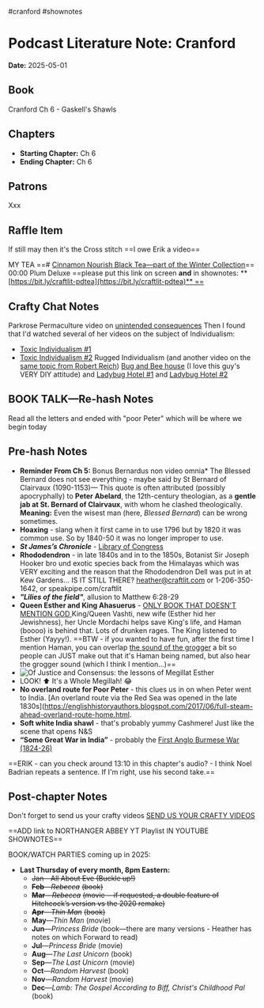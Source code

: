 #cranford #shownotes 

# Podcast Literature Note: Cranford

**Date:** 2025-05-01

## Book
Cranford Ch 6 - Gaskell's Shawls

## Chapters
- **Starting Chapter:** Ch 6
- **Ending Chapter:** Ch 6

## Patrons
Xxx

## Raffle Item
If still may then it's the Cross stitch ==I owe Erik a video==

MY TEA ==# [Cinnamon Nourish Black Tea—part of the Winter Collection](https://www.plumdeluxe.com/products/cinnamon-nourish-black-tea-vanilla-cinnamon?variant=41625358336137)==
00:00 Plum Deluxe 
==please put this link on screen **and** in shownotes: **[https://bit.ly/craftlit-pdtea](https://bit.ly/craftlit-pdtea)** ==
## Crafty Chat Notes
Parkrose Permaculture video on [unintended consequences](https://youtu.be/Z3VBP1XZtUo?si=ekU1sM2P-Bx8b7nC)
Then I found that I'd watched several of her videos on the subject of Individualism:
- [Toxic Individualism #1](https://youtu.be/tt3GwF7J-yc?si=sjOkDkWmEFLRVWf0)
- [Toxic Individualism #2](https://youtu.be/gyt59o9Etok?si=x3heRzFCUWoTqAaW&t=84)
Rugged Individualism (and another video on the [same topic from Robert Reich](https://youtu.be/0Rzn6GZxsF0?si=6zeQpEpbMgZNeF_g))
[Bug and Bee house](https://youtu.be/MouCp0sacFw?si=BG6CnfRgr7xSdSVu) (I love this guy's VERY DIY attitude) and [Ladybug Hotel #1](https://youtu.be/NQQFT2xgOvU?si=hvvkI0d2aZT18Vsi) and [Ladybug Hotel #2](https://youtu.be/y1rurWP8ydE?si=9NcVAsGWi7wmd9vm)

## BOOK TALK—Re-hash Notes
Read all the letters and ended with "poor Peter" which will be where we begin today

## Pre-hash Notes
- **Reminder From Ch 5:** Bonus Bernardus non video omnia* The Blessed Bernard does not see everything - maybe said by St Bernard of Clairvaux (1090-1153)— This quote is often attributed (possibly apocryphally) to **Peter Abelard**, the 12th-century theologian, as a **gentle jab at St. Bernard of Clairvaux**, with whom he clashed theologically.
	**Meaning:**
		Even the wisest man (here, _Blessed Bernard_) can be wrong sometimes.  
- **Hoaxing** - slang when it first came in to use 1796 but by 1820 it was common use. So by 1840-50 it was no longer improper to use.
- ***St James’s Chronicle*** - [Library of Congress](https://www.loc.gov/item/sn88088600/) 
- **Rhododendron** - in late 1840s and in to the 1850s, Botanist Sir Joseph Hooker bro und exotic species back from the Himalayas which was VERY exciting and the reason that the Rhododendron Dell was put in at Kew Gardens… IS IT STILL THERE? heather@craftlit.com or 1-206-350-1642, or speakpipe.com/craftlit
- ***"Lilies of the field"***, allusion to Matthew 6:28-29
- **Queen Esther and King Ahasuerus** - [ONLY BOOK THAT DOESN'T MENTION GOD ](https://youtu.be/JydNSlufRIs?si=E_LmB-PmPa6-qrqa) King/Queen Vashti, new wife (Esther hid her Jewishness), her Uncle Mordachi helps save King's life, and Haman (boooo) is behind that. Lots of drunken rages. The King listened to Esther (Yayyy!). ==BTW - if you wanted to have fun, after the first time I mention Haman, you can overlap [the sound of the grogger](https://youtu.be/9Ds8A-TmvV0?si=pe_ylejCLdBvaQjP)  a bit so people can JUST make out that it's Haman being named, but also hear the grogger sound (which I think I mention...)==
- ![Of Justice and Consensus: the lessons of Megillat Esther](https://www.yaelshahar.com/wp-content/uploads/2017/03/Megillah1.png)      
- LOOK! ⬆️ It's a Whole Megillah! 😂
- **No overland route for Poor Peter** - this clues us in on when Peter went to India. [An overland route via the Red Sea was opened in the late 1830s](https://englishhistoryauthors.blogspot.com/2017/06/full-steam-ahead-overland-route-home.html.
- **Soft white India shawl** - that's probably yummy Cashmere! Just like the scene that opens N&S
- **“Some Great War in India”** - probably the [First Anglo Burmese War (1824-26)](https://en.wikipedia.org/wiki/First_Anglo-Burmese_War) 

==ERIK - can you check around 13:10 in this chapter's audio? - I think Noel Badrian repeats a sentence. If I'm right, use his second take.==
## Post-chapter Notes

Don't forget to send us your crafty videos  [SEND US YOUR CRAFTY VIDEOS](https://bit.ly/craftlit-be-crafty) 

==ADD link to NORTHANGER ABBEY YT Playlist IN YOUTUBE SHOWNOTES==

BOOK/WATCH PARTIES coming up in 2025:
- **Last Thursday of every month, 8pm Eastern:**
	- ~~Jan—All About Eve (Buckle up!)~~
    - **~~Feb~~**~~—~~_~~Rebecca~~_ ~~(book)~~
    - **~~Mar~~**~~—~~_~~Rebecca~~_ ~~(movie —if requested, a double feature of Hitchcock’s version vs the 2020 remake)~~
    - **~~Apr~~**~~—~~_~~Thin Man~~_ ~~(book)~~
    - **May**—_Thin Man_ (movie)
    - **Jun**—_Princess Bride_ (book—there are many versions - Heather has notes on which Forward to read)
    - **Jul**—_Princess Bride_ (movie)
    - **Aug**—_The Last Unicorn_ (book)
    - **Sep**—_The Last Unicorn_ (movie)
    - **Oct**—_Random Harvest_ (book)
    - **Nov**—_Random Harvest_ (movie)
    - **Dec**—_Lamb: The Gospel According to Biff, Christ's Childhood Pal_ (book)